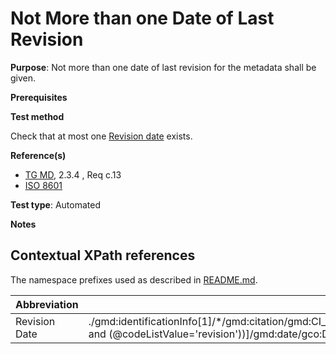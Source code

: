 # Not More than one Date of Last Revision


**Purpose**: Not more than one date of last revision for the metadata shall be given.

**Prerequisites**

**Test method**

Check that at most one [Revision date](#revisionDate) exists.

**Reference(s)**	 

* [TG MD](http://inspire.ec.europa.eu/id/ats/metadata/2.0/common/README#ref_TG_MD), 2.3.4 , Req c.13
* [ISO 8601](http://inspire.ec.europa.eu/id/ats/metadata/1.3/iso-19115-19119/README#ref_ISO_8601)

**Test type**: Automated

**Notes**


## Contextual XPath references

The namespace prefixes used as described in [README.md](http://inspire.ec.europa.eu/id/ats/metadata/2.0/common/README#namespaces).

Abbreviation                                   |  XPath expression (relative to gmd:MD_Metadata)
-----------------------------------------------| -------------------------------------------------------------------------
<a name="revisionDate"></a> Revision Date  | ./gmd:identificationInfo[1]/\*/gmd:citation/gmd:CI_Citation/gmd:date/gmd:CI_Date[gmd:dateType/gmd:CI_DateTypeCode/(@codeList='http://www.isotc211.org/2005/resources/codeList.xml#CI_DateTypeCode' and (@codeListValue='revision'))]/gmd:date/gco:Date
